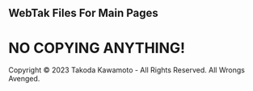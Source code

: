 ## WebTak Files For Main Pages

# NO COPYING ANYTHING!

Copyright © 2023 Takoda Kawamoto - All Rights Reserved. All Wrongs Avenged.
